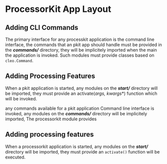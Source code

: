 # ProcessorKit App Layout

## Adding CLI Commands
The primary interface for any processkit application is the command line interface, the commands that an pkit app should handle must be provided in the ***commands/*** directory, they will be implicitely imported when the main the application is invoked. Such modules must provide classes based on `cleo.Command`.

## Adding Processing Features
When a pkit application is started, any modules on the ***start/*** directory will be imported, they must provide an activate(*args, kwargs**) function which will be invoked.

any commands available for a pkit application
Command line interface is invoked, any modules on the  ***commands/*** directory will be implicitely imported, 
The processorkit module provides 

## Adding processing features
When a processorkit application is started, any modules on the ***start/*** directory will be imported, they must provide an  `activate()` function will be executed.

